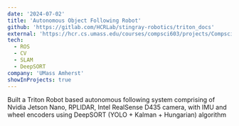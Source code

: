 ```yaml
---
date: '2024-07-02'
title: 'Autonomous Object Following Robot'
github: 'https://gitlab.com/HCRLab/stingray-robotics/triton_docs'
external: 'https://hcr.cs.umass.edu/courses/compsci603/projects/Compsci_603_Group_Project.pdf'
tech:
  - ROS
  - CV
  - SLAM
  - DeepSORT
company: 'UMass Amherst'
showInProjects: true
---
```


Built a Triton Robot based autonomous following system comprising of Nvidia Jetson Nano, RPLIDAR, Intel RealSense D435
camera, with IMU and wheel encoders using DeepSORT (YOLO + Kalman + Hungarian) algorithm